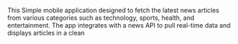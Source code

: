 This Simple mobile application designed to fetch the latest news articles from various categories such as technology, sports, health, and entertainment. The app integrates with a news API to pull real-time data and displays articles in a clean
